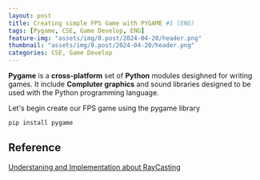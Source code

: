 ```yaml
---
layout: post
title: Creating simple FPS Game with PYGAME #1 (ENG)
tags: [Pygame, CSE, Game Develop, ENG]
feature-img: "assets/img/0.post/2024-04-20/header.png"
thumbnail: "assets/img/0.post/2024-04-20/header.png"
categories: CSE, Game Develop
---
```


**Pygame** is a **cross-platform** set of **Python** modules desighned for writing games. It include **Compluter graphics** and sound libraries designed to be used with the Python programming language.

Let's begin create our FPS game using the pygame library

```python
pip install pygame
````



## Reference
[Understaning and Implementation about RayCasting](https://sikpang.tistory.com/32)
